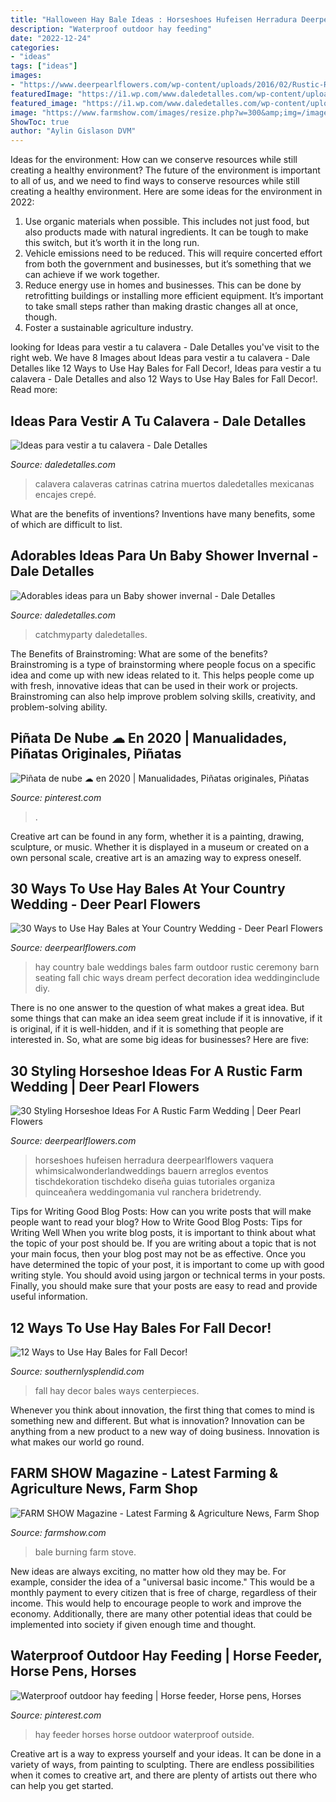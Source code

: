 ```yaml
---
title: "Halloween Hay Bale Ideas : Horseshoes Hufeisen Herradura Deerpearlflowers Vaquera Whimsicalwonderlandweddings Bauern Arreglos Eventos Tischdekoration Tischdeko Diseña Guias Tutoriales Organiza Quinceañera Weddingomania Vul Ranchera Bridetrendy"
description: "Waterproof outdoor hay feeding"
date: "2022-12-24"
categories:
- "ideas"
tags: ["ideas"]
images:
- "https://www.deerpearlflowers.com/wp-content/uploads/2016/02/Rustic-Red-Barn-Horseshoe-Winter-Wedding-Centerpiece.jpg"
featuredImage: "https://i1.wp.com/www.daledetalles.com/wp-content/uploads/2016/09/baby-shower-invernal31.jpg?resize=566%2C848"
featured_image: "https://i1.wp.com/www.daledetalles.com/wp-content/uploads/2016/09/baby-shower-invernal31.jpg?resize=566%2C848"
image: "https://www.farmshow.com/images/resize.php?w=300&amp;img=/images/articles/37/2/4709_l.jpg"
ShowToc: true
author: "Aylin Gislason DVM"
---
```



Ideas for the environment: How can we conserve resources while still creating a healthy environment?
The future of the environment is important to all of us, and we need to find ways to conserve resources while still creating a healthy environment. Here are some ideas for the environment in 2022: 
1. Use organic materials when possible. This includes not just food, but also products made with natural ingredients. It can be tough to make this switch, but it’s worth it in the long run. 
2. Vehicle emissions need to be reduced. This will require concerted effort from both the government and businesses, but it’s something that we can achieve if we work together. 
3. Reduce energy use in homes and businesses. This can be done by retrofitting buildings or installing more efficient equipment. It’s important to take small steps rather than making drastic changes all at once, though. 
4. Foster a sustainable agriculture industry.

	

		
looking for Ideas para vestir a tu calavera - Dale Detalles you've visit to the right web. We have 8 Images about Ideas para vestir a tu calavera - Dale Detalles like 12 Ways to Use Hay Bales for Fall Decor!, Ideas para vestir a tu calavera - Dale Detalles and also 12 Ways to Use Hay Bales for Fall Decor!. Read more:
		
    
## Ideas Para Vestir A Tu Calavera - Dale Detalles

<img loading=lazy src="https://i2.wp.com/www.daledetalles.com/wp-content/uploads/2013/10/calaveravestidapapel1.jpg?resize=375%2C500" onerror="this.onerror=null;this.src='https://tse1.mm.bing.net/th?id=OIP.YwJAMxgssYdvs07O3h1-3AAAAA&amp;pid=15.1';" alt="Ideas para vestir a tu calavera - Dale Detalles">

_Source: daledetalles.com_

>calavera calaveras catrinas catrina muertos daledetalles mexicanas encajes crepé. 

	

What are the benefits of inventions?
Inventions have many benefits, some of which are difficult to list.

    
## Adorables Ideas Para Un Baby Shower Invernal - Dale Detalles

<img loading=lazy src="https://i1.wp.com/www.daledetalles.com/wp-content/uploads/2016/09/baby-shower-invernal31.jpg?resize=566%2C848" onerror="this.onerror=null;this.src='https://tse4.mm.bing.net/th?id=OIP.SR9C4drFpD-9bBI1o6DgPwHaLG&amp;pid=15.1';" alt="Adorables ideas para un Baby shower invernal - Dale Detalles">

_Source: daledetalles.com_

>catchmyparty daledetalles. 

	

The Benefits of Brainstroming: What are some of the benefits?
Brainstroming is a type of brainstorming where people focus on a specific idea and come up with new ideas related to it. This helps people come up with fresh, innovative ideas that can be used in their work or projects. Brainstroming can also help improve problem solving skills, creativity, and problem-solving ability.

    
## Piñata De Nube ☁ En 2020 | Manualidades, Piñatas Originales, Piñatas

<img loading=lazy src="https://i.pinimg.com/736x/ad/d4/e1/add4e1ce9a197bb9374802beb80dd457.jpg" onerror="this.onerror=null;this.src='https://tse2.mm.bing.net/th?id=OIP.UCaJ5NgT6JEnQQSc5mRQQgHaJ4&amp;pid=15.1';" alt="Piñata de nube ☁ en 2020 | Manualidades, Piñatas originales, Piñatas">

_Source: pinterest.com_

>. 

	

Creative art can be found in any form, whether it is a painting, drawing, sculpture, or music. Whether it is displayed in a museum or created on a own personal scale, creative art is an amazing way to express oneself.

    
## 30 Ways To Use Hay Bales At Your Country Wedding - Deer Pearl Flowers

<img loading=lazy src="https://www.deerpearlflowers.com/wp-content/uploads/2015/06/Hay-Bale-Seating-for-Outdoor-Country-Wedding.jpg" onerror="this.onerror=null;this.src='https://tse4.mm.bing.net/th?id=OIP.ocNm0VVvxds8uRmE5pUFFwHaLI&amp;pid=15.1';" alt="30 Ways to Use Hay Bales at Your Country Wedding - Deer Pearl Flowers">

_Source: deerpearlflowers.com_

>hay country bale weddings bales farm outdoor rustic ceremony barn seating fall chic ways dream perfect decoration idea weddinginclude diy. 

	

There is no one answer to the question of what makes a great idea. But some things that can make an idea seem great include if it is innovative, if it is original, if it is well-hidden, and if it is something that people are interested in.  So, what are some big ideas for businesses? Here are five: 

    
## 30 Styling Horseshoe Ideas For A Rustic Farm Wedding | Deer Pearl Flowers

<img loading=lazy src="https://www.deerpearlflowers.com/wp-content/uploads/2016/02/Rustic-Red-Barn-Horseshoe-Winter-Wedding-Centerpiece.jpg" onerror="this.onerror=null;this.src='https://tse4.mm.bing.net/th?id=OIP.BDVWvslixiQHeUNCF5YYbwHaLH&amp;pid=15.1';" alt="30 Styling Horseshoe Ideas For A Rustic Farm Wedding | Deer Pearl Flowers">

_Source: deerpearlflowers.com_

>horseshoes hufeisen herradura deerpearlflowers vaquera whimsicalwonderlandweddings bauern arreglos eventos tischdekoration tischdeko diseña guias tutoriales organiza quinceañera weddingomania vul ranchera bridetrendy. 

	

Tips for Writing Good Blog Posts: How can you write posts that will make people want to read your blog?
How to Write Good Blog Posts: Tips for Writing Well
When you write blog posts, it is important to think about what the topic of your post should be.  If you are writing about a topic that is not your main focus, then your blog post may not be as effective.  Once you have determined the topic of your post, it is important to come up with good writing style.  You should avoid using jargon or technical terms in your posts.  Finally, you should make sure that your posts are easy to read and provide useful information.

    
## 12 Ways To Use Hay Bales For Fall Decor!

<img loading=lazy src="https://www.southernlysplendid.com/wp-content/uploads/2017/08/hay5.jpg" onerror="this.onerror=null;this.src='https://tse4.mm.bing.net/th?id=OIP.Vmdd0Rj1IoBNTL_Xig7w6gHaLB&amp;pid=15.1';" alt="12 Ways to Use Hay Bales for Fall Decor!">

_Source: southernlysplendid.com_

>fall hay decor bales ways centerpieces. 

	

Whenever you think about innovation, the first thing that comes to mind is something new and different. But what is innovation? Innovation can be anything from a new product to a new way of doing business. Innovation is what makes our world go round.

    
## FARM SHOW Magazine - Latest Farming &amp; Agriculture News, Farm Shop

<img loading=lazy src="https://www.farmshow.com/images/resize.php?w=300&amp;img=/images/articles/37/2/4709_l.jpg" onerror="this.onerror=null;this.src='https://tse2.mm.bing.net/th?id=OIP.GxjoHnN8fs7nenU112PjNAHaJ4&amp;pid=15.1';" alt="FARM SHOW Magazine - Latest Farming &amp; Agriculture News, Farm Shop">

_Source: farmshow.com_

>bale burning farm stove. 

	

New ideas are always exciting, no matter how old they may be. For example, consider the idea of a "universal basic income." This would be a monthly payment to every citizen that is free of charge, regardless of their income. This would help to encourage people to work and improve the economy. Additionally, there are many other potential ideas that could be implemented into society if given enough time and thought.

    
## Waterproof Outdoor Hay Feeding | Horse Feeder, Horse Pens, Horses

<img loading=lazy src="https://i.pinimg.com/736x/10/ce/ea/10ceead11fa8278c3edf8ba018d37048--creative-ideas-hay-feeder.jpg" onerror="this.onerror=null;this.src='https://tse1.mm.bing.net/th?id=OIP.cUrLMkAeBgf8H3bONt-c_QHaNJ&amp;pid=15.1';" alt="Waterproof outdoor hay feeding | Horse feeder, Horse pens, Horses">

_Source: pinterest.com_

>hay feeder horses horse outdoor waterproof outside. 

	

Creative art is a way to express yourself and your ideas. It can be done in a variety of ways, from painting to sculpting. There are endless possibilities when it comes to creative art, and there are plenty of artists out there who can help you get started.

